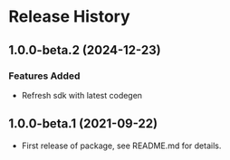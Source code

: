 # Release History

## 1.0.0-beta.2 (2024-12-23)

### Features Added
- Refresh sdk with latest codegen

## 1.0.0-beta.1 (2021-09-22)

- First release of package, see README.md for details.
